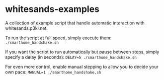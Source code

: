 # whitesands-examples

A collection of example script that handle automatic interaction with whitesands.p3ki.net.

To run the script at full speed, simply execute them:
`./smarthome_handshake.sh`

If you want the script to run automatically but pause between steps, simply specify a delay (in seconds):
`DELAY=5 ./smarthome_handshake.sh`

For even more control, enable manual stepping to allow you to decide your own pace:
`MANUAL=1 ./smarthome_handshake.sh`
